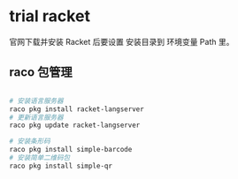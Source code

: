 # trial racket

官网下载并安装 Racket 后要设置 安装目录到 环境变量 Path 里。

## raco 包管理

```bash

```

```bash
# 安装语言服务器
raco pkg install racket-langserver
# 更新语言服务器
raco pkg update racket-langserver

# 安装条形码
raco pkg install simple-barcode
# 安装简单二维码包
raco pkg install simple-qr
```